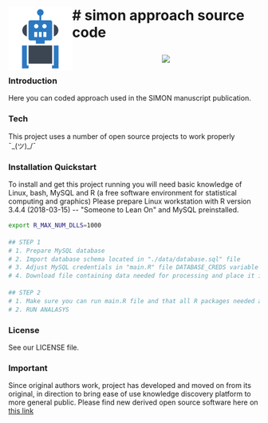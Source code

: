 <h1>

<img src="images/image.png"
  width="128"
  height="128"
  style="float:left;"> \# simon approach source code

</h1>

<p align="center">
    <img src="http://unmaintained.tech/badge.svg">
</p>

### Introduction
Here you can coded approach used in the SIMON manuscript publication.

### Tech
This project uses a number of open source projects to work properly ¯\_(ツ)_/¯

### Installation Quickstart
To install and get this project running you will need basic knowledge of Linux, bash, MySQL and R (a free software environment for statistical computing and graphics)
Please prepare Linux workstation with R version 3.4.4 (2018-03-15) -- "Someone to Lean On" and MySQL preinstalled.

```bash
export R_MAX_NUM_DLLS=1000

## STEP 1
# 1. Prepare MySQL database
# 2. Import database schema located in "./data/database.sql" file
# 3. Adjust MySQL credentials in "main.R" file DATABASE_CREDS variable
# 4. Download file containing data needed for processing and place it in ./data directory named as follows "data/data_transposed.csv"

## STEP 2
# 1. Make sure you can run main.R file and that all R packages needed are pre-installed. Packages are defined in main.R file
# 2. RUN ANALASYS
```

### License
See our LICENSE file.

### Important
Since original authors work, project has developed and moved on from its original, in direction to bring ease of use knowledge discovery platform to more general public.
Please find new derived open source software here on [this link](https://github.com/genular/simon-frontend)